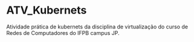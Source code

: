 # ATV_Kubernets
Atividade prática de kubernets da disciplina de virtualização do curso de Redes de Computadores do IFPB campus JP.
